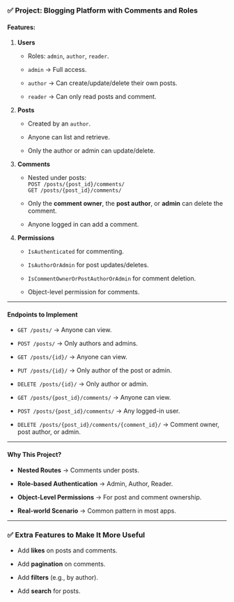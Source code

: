 ### ✅ **Project: Blogging Platform with Comments and Roles**

#### **Features:**

1. **Users**
    
    - Roles: `admin`, `author`, `reader`.
        
    - `admin` → Full access.
        
    - `author` → Can create/update/delete their own posts.
        
    - `reader` → Can only read posts and comment.
        
2. **Posts**
    
    - Created by an `author`.
        
    - Anyone can list and retrieve.
        
    - Only the author or admin can update/delete.
        
3. **Comments**
    
    - Nested under posts:  
        `POST /posts/{post_id}/comments/`  
        `GET /posts/{post_id}/comments/`
        
    - Only the **comment owner**, the **post author**, or **admin** can delete the comment.
        
    - Anyone logged in can add a comment.
        
4. **Permissions**
    
    - `IsAuthenticated` for commenting.
        
    - `IsAuthorOrAdmin` for post updates/deletes.
        
    - `IsCommentOwnerOrPostAuthorOrAdmin` for comment deletion.
        
    - Object-level permission for comments.
        

---

#### **Endpoints to Implement**

- `GET /posts/` → Anyone can view.
    
- `POST /posts/` → Only authors and admins.
    
- `GET /posts/{id}/` → Anyone can view.
    
- `PUT /posts/{id}/` → Only author of the post or admin.
    
- `DELETE /posts/{id}/` → Only author or admin.
    
- `GET /posts/{post_id}/comments/` → Anyone can view.
    
- `POST /posts/{post_id}/comments/` → Any logged-in user.
    
- `DELETE /posts/{post_id}/comments/{comment_id}/` → Comment owner, post author, or admin.
    

---

#### **Why This Project?**

- **Nested Routes** → Comments under posts.
    
- **Role-based Authentication** → Admin, Author, Reader.
    
- **Object-Level Permissions** → For post and comment ownership.
    
- **Real-world Scenario** → Common pattern in most apps.
    

---

### ✅ **Extra Features to Make It More Useful**

- Add **likes** on posts and comments.
    
- Add **pagination** on comments.
    
- Add **filters** (e.g., by author).
    
- Add **search** for posts.